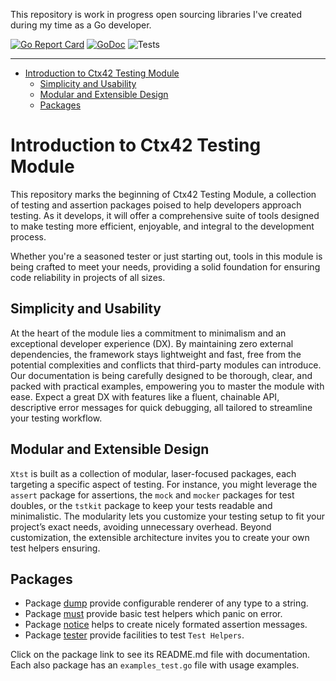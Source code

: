 This repository is work in progress open sourcing libraries I've created during 
my time as a Go developer.

[![Go Report Card](https://goreportcard.com/badge/github.com/ctx42/xtst)](https://goreportcard.com/report/github.com/ctx42/xtst)
[![GoDoc](https://img.shields.io/badge/api-Godoc-blue.svg)](https://pkg.go.dev/github.com/ctx42/xtst)
![Tests](https://github.com/ctx42/xtst/actions/workflows/go.yml/badge.svg?branch=master)

---

<!-- TOC -->
* [Introduction to Ctx42 Testing Module](#introduction-to-ctx42-testing-module)
  * [Simplicity and Usability](#simplicity-and-usability)
  * [Modular and Extensible Design](#modular-and-extensible-design)
  * [Packages](#packages)
<!-- TOC -->

# Introduction to Ctx42 Testing Module

This repository marks the beginning of Ctx42 Testing Module, a collection of 
testing and assertion packages poised to help developers approach testing. As 
it develops, it will offer a comprehensive suite of tools designed to make 
testing more efficient, enjoyable, and integral to the development process.

Whether you're a seasoned tester or just starting out, tools in this module is 
being crafted to meet your needs, providing a solid foundation for ensuring 
code reliability in projects of all sizes.

## Simplicity and Usability

At the heart of the module lies a commitment to minimalism and an exceptional
developer experience (DX). By maintaining zero external dependencies, the
framework stays lightweight and fast, free from the potential complexities and
conflicts that third-party modules can introduce. Our documentation is being
carefully designed to be thorough, clear, and packed with practical examples,
empowering you to master the module with ease. Expect a great DX with features 
like a fluent, chainable API, descriptive error messages for quick debugging, 
all tailored to streamline your testing workflow.

## Modular and Extensible Design

`Xtst` is built as a collection of modular, laser-focused packages, each 
targeting a specific aspect of testing. For instance, you might leverage the 
`assert` package for assertions, the `mock` and `mocker` packages for test 
doubles, or the `tstkit` package to keep your tests readable and minimalistic. 
The modularity lets you customize your testing setup to fit your project’s 
exact needs, avoiding unnecessary overhead. Beyond customization, the 
extensible architecture invites you to create your own test helpers ensuring.

## Packages

- Package [dump](pkg/dump) provide configurable renderer of any type to a string.
- Package [must](pkg/must) provide basic test helpers which panic on error.
- Package [notice](pkg/notice) helps to create nicely formated assertion messages.
- Package [tester](pkg/tester) provide facilities to test `Test Helpers`.

Click on the package link to see its README.md file with documentation. Each 
also package has an `examples_test.go` file with usage examples.
